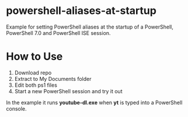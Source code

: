 # powershell-aliases-at-startup
Example for setting PowerShell aliases at the startup of a PowerShell, PowerShell 7.0 and PowerShell ISE session.

# How to Use

1) Download repo
2) Extract to My Documents folder
3) Edit both ps1 files
4) Start a new PowerShell session and try it out

In the example it runs __youtube-dl.exe__ when __yt__ is typed into a PowerShell console.
